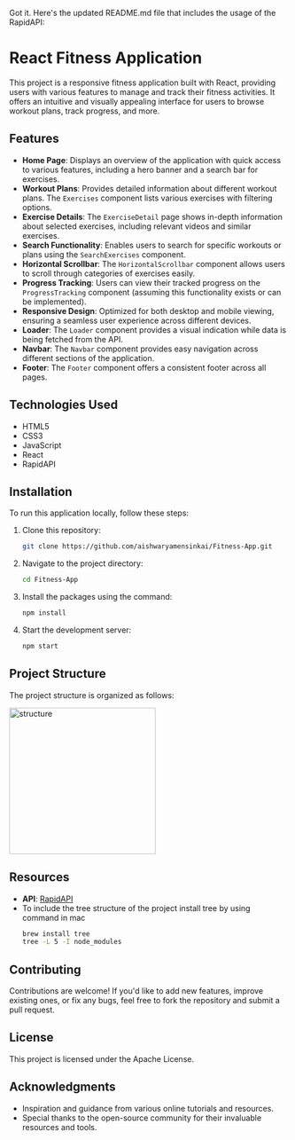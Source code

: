 Got it. Here's the updated README.md file that includes the usage of the RapidAPI:

# React Fitness Application

This project is a responsive fitness application built with React, providing users with various features to manage and track their fitness activities. It offers an intuitive and visually appealing interface for users to browse workout plans, track progress, and more.

## Features

- **Home Page**: Displays an overview of the application with quick access to various features, including a hero banner and a search bar for exercises.
- **Workout Plans**: Provides detailed information about different workout plans. The `Exercises` component lists various exercises with filtering options.
- **Exercise Details**: The `ExerciseDetail` page shows in-depth information about selected exercises, including relevant videos and similar exercises.
- **Search Functionality**: Enables users to search for specific workouts or plans using the `SearchExercises` component.
- **Horizontal Scrollbar**: The `HorizontalScrollbar` component allows users to scroll through categories of exercises easily.
- **Progress Tracking**: Users can view their tracked progress on the `ProgressTracking` component (assuming this functionality exists or can be implemented).
- **Responsive Design**: Optimized for both desktop and mobile viewing, ensuring a seamless user experience across different devices.
- **Loader**: The `Loader` component provides a visual indication while data is being fetched from the API.
- **Navbar**: The `Navbar` component provides easy navigation across different sections of the application.
- **Footer**: The `Footer` component offers a consistent footer across all pages.


## Technologies Used

- HTML5
- CSS3
- JavaScript
- React
- RapidAPI

## Installation

To run this application locally, follow these steps:

1. Clone this repository:

   ```bash
   git clone https://github.com/aishwaryamensinkai/Fitness-App.git
   ```

2. Navigate to the project directory:

   ```bash
   cd Fitness-App
   ```

3. Install the packages using the command:

   ```bash
   npm install
   ```

4. Start the development server:

   ```bash
   npm start
   ```

## Project Structure

The project structure is organized as follows:

<img width="264" alt="structure" src="https://github.com/aishwaryamensinkai/tmdb-Movies/assets/48703781/907de744-2db1-441b-8a93-212e4bc58a94">

## Resources

- **API**: [RapidAPI](https://rapidapi.com/)
- To include the tree structure of the project install tree by using command in mac
   ```bash
   brew install tree
   tree -L 5 -I node_modules
   ```

## Contributing

Contributions are welcome! If you'd like to add new features, improve existing ones, or fix any bugs, feel free to fork the repository and submit a pull request.

## License

This project is licensed under the Apache License.

## Acknowledgments

- Inspiration and guidance from various online tutorials and resources.
- Special thanks to the open-source community for their invaluable resources and tools.
